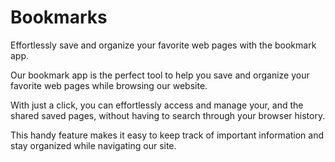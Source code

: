 # Bookmarks

Effortlessly save and organize your favorite web pages with the bookmark app.

Our bookmark app is the perfect tool to help you save and organize your favorite web pages while browsing our website.

With just a click, you can effortlessly access and manage your, and the shared saved pages, without having to search through your browser history.

This handy feature makes it easy to keep track of important information and stay organized while navigating our site.
